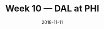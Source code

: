 ---
layout: game
title: Week 10 — DAL at PHI
season: 2018
game_id: 2018_10_DAL_PHI
week: 10
date: 2018-11-11
home_team: PHI
away_team: DAL
final_home: 
final_away: 
pbp_url: /assets/data/pbp/2018/2018_10_DAL_PHI.csv.gz
---